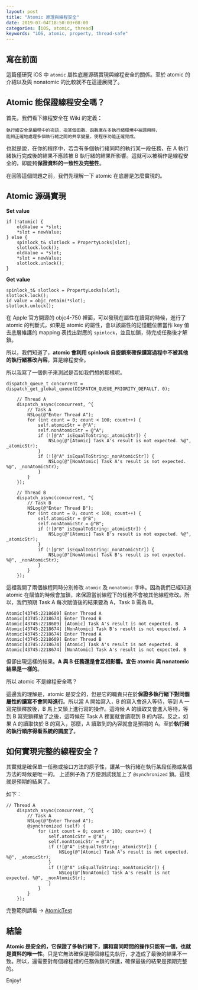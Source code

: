 ```yaml
---
layout: post
title: "Atomic 原理與線程安全"
date: 2019-07-04T18:50:03+08:00
categories: [iOS, atomic, thread]
keywords: "iOS, atomic, property, thread-safe"
---
```


## 寫在前面

這篇僅研究 iOS 中 `atomic` 屬性底層源碼實現與線程安全的關係。至於 atomic 的介紹以及與 nonatomic 的比較就不在這邊展開了。

## Atomic 能保證線程安全嗎？

首先，我們看下線程安全在 Wiki 的定義：

```
執行緒安全是編程中的術語，指某個函數、函數庫在多執行緒環境中被調用時，
能夠正確地處理多個執行緒之間的共享變量，使程序功能正確完成。 
```

也就是說，在你的程序中，若含有多個執行緒同時的執行某一段任務，在 A 執行緒執行完成後的結果不應該被 B 執行緒的結果所影響。這就可以被稱作是線程安全的，即能夠**保證資料的一致性及完整性**。

在回答這個問題之前，我們先理解一下 atomic 在底層是怎麼實現的。

## Atomic 源碼實現

**Set value**

```
if (!atomic) {
    oldValue = *slot;
    *slot = newValue;
} else {
    spinlock_t& slotlock = PropertyLocks[slot];
    slotlock.lock();
    oldValue = *slot;
    *slot = newValue;        
    slotlock.unlock();
}
```

**Get value**

```
spinlock_t& slotlock = PropertyLocks[slot];
slotlock.lock();
id value = objc_retain(*slot);
slotlock.unlock();
```    

在 Apple 官方開源的 objc4-750 裡面，可以發現在屬性在讀寫的時候，進行了 atomic 的判斷式，如果是 atomic 的屬性，會以該屬性的記憶體位置當作 key 值去底層維護的 mapping 表找出對應的 `spinlock`，並且加鎖，待完成任務後才解鎖。

所以，我們知道了，**atomic 會利用 spinlock 自旋鎖來確保讀寫過程中不被其他的執行緒篡改內容**，算是線程安全。

所以我寫了一個例子來測試是否如我們想的那樣呢。

```
dispatch_queue_t concurrent = dispatch_get_global_queue(DISPATCH_QUEUE_PRIORITY_DEFAULT, 0);

    // Thread A
    dispatch_async(concurrent, ^{
        // Task A
        NSLog(@"Enter Thread A");
        for (int count = 0; count < 100; count++) {
            self.atomicStr = @"A";
            self.nonAtomicStr = @"A";
            if (![@"A" isEqualToString:_atomicStr]) {
                NSLog(@"[Atomic] Task A's result is not expected. %@", _atomicStr);
            }
            if (![@"A" isEqualToString:_nonAtomicStr]) {
                NSLog(@"[NonAtomic] Task A's result is not expected. %@", _nonAtomicStr);
            }
        }
    });
    
    // Thread B
    dispatch_async(concurrent, ^{
        // Task B
        NSLog(@"Enter Thread B");
        for (int count = 0; count < 100; count++) {
            self.atomicStr = @"B";
            self.nonAtomicStr = @"B";
            if (![@"B" isEqualToString:_atomicStr]) {
                NSLog(@"[Atomic] Task B's result is not expected. %@", _atomicStr);
            }
            if (![@"B" isEqualToString:_nonAtomicStr]) {
                NSLog(@"[NonAtomic] Task B's result is not expected. %@", _nonAtomicStr);
            }
        }
    });
```

這裡我開了兩個線程同時分別修改 `atomic` 及 `nonatomic` 字串。因為我們已經知道 atomic 在賦值的時候會加鎖，來保證當前線程下的任務不會被其他線程修改。所以，我們預期 Task A 每次賦值後的結果要為 A，Task B 需為 B。

```
Atomic[43745:2218609] Enter Thread A
Atomic[43745:2218674] Enter Thread B
Atomic[43745:2218609] [Atomic] Task A's result is not expected. B
Atomic[43745:2218674] [NonAtomic] Task B's result is not expected. A
Atomic[43745:2218674] Enter Thread A
Atomic[43745:2218609] Enter Thread B
Atomic[43745:2218674] [Atomic] Task A's result is not expected. B
Atomic[43745:2218674] [NonAtomic] Task A's result is not expected. B
```

但卻出現這樣的結果。**A 與 B 任務還是會互相影響。宣告 atomic 與 nonatomic 結果是一樣的**。

所以 atomic 不是線程安全嗎？

這邊我的理解是，atomic 是安全的，但是它的職責只在於**保證多執行緒下對同個屬性的讀寫不會同時進行**。所以當 A 開始寫入，B 的寫入會進入等待，等到 A 一寫完鎖釋放後，B 馬上又鎖上進行寫的操作。這時候 A 的讀取又會進入等待，等到 B 寫完鎖釋放了之後，這時候在 Task A 裡面就會讀取到 B 的內容。反之，如果 A 的讀取快於 B 的寫入，那麼，A 讀取到的內容就會是預期的 A。至於**執行緒的執行順序得看系統的調度了**。

## 如何實現完整的線程安全？

其實就是確保單一任務或接口方法的原子性，讓某一執行緒在執行某段任務或某個方法的時候是唯一的。
上述例子為了方便測試我加上了 `@synchronized` 鎖。這樣就是預期的結果了。

如下：

```
// Thread A
    dispatch_async(concurrent, ^{
        // Task A
        NSLog(@"Enter Thread A");
        @synchronized (self) {
            for (int count = 0; count < 100; count++) {
                self.atomicStr = @"A";
                self.nonAtomicStr = @"A";
                if (![@"A" isEqualToString:_atomicStr]) {
                    NSLog(@"[Atomic] Task A's result is not expected. %@", _atomicStr);
                }
                if (![@"A" isEqualToString:_nonAtomicStr]) {
                    NSLog(@"[NonAtomic] Task A's result is not expected. %@", _nonAtomicStr);
                }
            }
        }
    });
```

完整範例請看 -> [AtomicTest](https://github.com/wchuang/devSwift/tree/master/Atomic)

## 結論

**Atomic 是安全的，它保證了多執行緒下，讀和寫同時間的操作只能有一個，也就是資料的唯一性**。只是它無法確保是哪個線程先執行，才造成了最後的結果不一致。所以，還需要對每個線程裡的任務做鎖的保護，確保最後的結果是預期完整的。

Enjoy!
